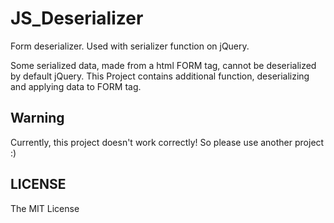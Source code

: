 JS_Deserializer
===============

Form deserializer. Used with serializer function on jQuery.

Some serialized data, made from a html FORM tag, cannot be deserialized by default jQuery.
This Project contains additional function, deserializing and applying data to FORM tag.


Warning
-------
Currently, this project doesn't work correctly!
So please use another project :)

LICENSE
-------
The MIT License
